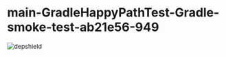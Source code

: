 # main-GradleHappyPathTest-Gradle-smoke-test-ab21e56-949

![depshield](https://ci.dev.depshield.sonatype.org/badges/depshield-ci/main-GradleHappyPathTest-Gradle-smoke-test-ab21e56-949/depshield.svg)